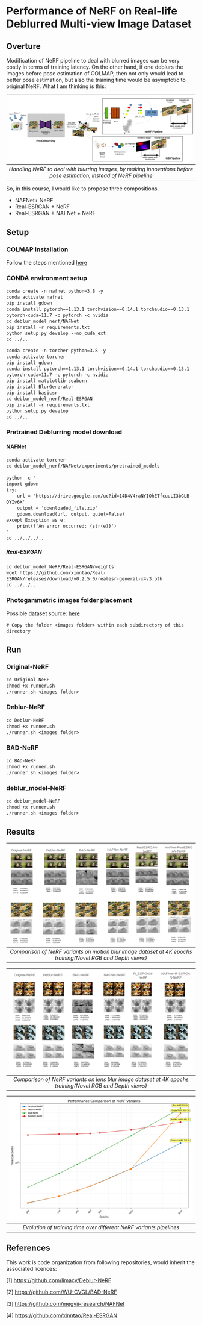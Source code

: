 # Performance of NeRF on Real-life Deblurred Multi-view Image Dataset

## Overture
Modification of NeRF pipeline to deal with blurred images can be very costly in terms of training latency. On the other hand, if one deblurs the images before pose estimation of COLMAP, then not only would lead to better pose estimation, but also the training time would be asymptotic to original NeRF. What I am thinking is this:

| ![Main Scheme](main_scheme.png) |
|:--:|
| *Handling NeRF to deal with blurring images, by making innovations before pose estimation, instead of NeRF pipeline* |


So, in this course, I would like to propose three compositions.

* NAFNet+ NeRF
* Real-ESRGAN + NeRF
* Real-ESRGAN + NAFNet + NeRF


## Setup
### COLMAP Installation
Follow the steps mentioned [here](https://github.com/superdianuj/colmap_installation_directs)


### CONDA environment setup
```code
conda create -n nafnet python=3.8 -y
conda activate nafnet
pip install gdown
conda install pytorch==1.13.1 torchvision==0.14.1 torchaudio==0.13.1 pytorch-cuda=11.7 -c pytorch -c nvidia
cd deblur_model_nerf/NAFNet
pip install -r requirements.txt
python setup.py develop --no_cuda_ext
cd ../..
```

```code 
conda create -n torcher python=3.8 -y
conda activate torcher
pip install gdown
conda install pytorch==1.13.1 torchvision==0.14.1 torchaudio==0.13.1 pytorch-cuda=11.7 -c pytorch -c nvidia
pip install matplotlib seaborn
pip install BlurGenerator
pip install basicsr
cd deblur_model_nerf/Real-ESRGAN
pip install -r requirements.txt
python setup.py develop
cd ../..
```



### Pretrained Deblurring model download
#### NAFNet
```code
conda activate torcher
cd deblur_model_nerf/NAFNet/experiments/pretrained_models

python -c "
import gdown
try:
    url = 'https://drive.google.com/uc?id=14D4V4raNYIOhETfcuuLI3bGLB-OYIv6X'
    output = 'downloaded_file.zip'
    gdown.download(url, output, quiet=False)
except Exception as e:
    print(f'An error occurred: {str(e)}')
"
cd ../../../..
```


##### Real-ESRGAN

```code
cd deblur_model_NeRF/Real-ESRGAN/weights
wget https://github.com/xinntao/Real-ESRGAN/releases/download/v0.2.5.0/realesr-general-x4v3.pth
cd ../../..
```




### Photogammetric images folder placement

Possible dataset source: [here](https://drive.google.com/drive/folders/1_TkpcJnw504ZOWmgVTD7vWqPdzbk9Wx_)
```code
# Copy the folder <images folder> within each subdirectory of this directory
```



## Run
### Original-NeRF
```code
cd Original-NeRF
chmod +x runner.sh
./runner.sh <images folder>
```

### Deblur-NeRF
```code
cd Deblur-NeRF
chmod +x runner.sh
./runner.sh <images folder>
```

### BAD-NeRF
```code
cd BAD-NeRF
chmod +x runner.sh
./runner.sh <images folder>
```

### deblur_model-NeRF
```code
cd deblur_model-NeRF
chmod +x runner.sh
./runner.sh <images folder>
```



## Results

| ![Comparison of NeRF variants on motion blur image dataset (Novel RGB and Depth views)](motion_blur.png) |
|:--:|
| *Comparison of NeRF variants on motion blur image dataset at 4K epochs training(Novel RGB and Depth views)* |

| ![Comparison of NeRF variants on lens blur image dataset](lens_blur.png) |
|:--:|
| *Comparison of NeRF variants on lens blur image dataset at 4K epochs training(Novel RGB and Depth views)* |

| ![](nerf_training_time_comparison.png) |
|:--:|
| *Evolution of training time over different NeRF variants pipelines* |







## References
This work is code organization from following repositories, would inherit the associated licences:

[1] https://github.com/limacv/Deblur-NeRF

[2] https://github.com/WU-CVGL/BAD-NeRF

[3] https://github.com/megvii-research/NAFNet

[4] https://github.com/xinntao/Real-ESRGAN

